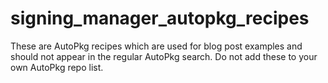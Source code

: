 # signing_manager_autopkg_recipes

These are AutoPkg recipes which are used for blog post examples and should not appear in the regular AutoPkg search. Do not add these to your own AutoPkg repo list.